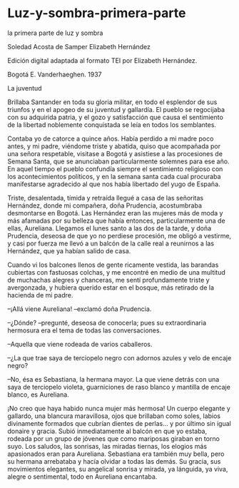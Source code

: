 # Luz-y-sombra-primera-parte
la primera parte de luz y sombra
<?xml version="1.0" encoding="UTF-8"?>
<?xml-model href="https://vault.tei-c.org/P5/current/xml/tei/custom/schema/relaxng/tei_simplePrint.rng" type="application/xml" schematypens="http://relaxng.org/ns/structure/1.0"?>
<TEI xmlns="http://www.tei-c.org/ns/1.0">
  <teiHeader>
    <fileDesc>
      <titleStmt>
        <title>Luz y sombra (fragmento 81–83)</title>
        <author>Soledad Acosta de Samper</author>
        <editor>Elizabeth Hernández</editor>
      </titleStmt>
      <publicationStmt>
        <p>Edición digital adaptada al formato TEI por Elizabeth Hernández.</p>
      </publicationStmt>
      <sourceDesc>
        <bibl>
          <pubPlace>Bogotá</pubPlace>
          <publisher>E. Vanderhaeghen.</publisher>
          <date>1937</date>
        </bibl>
      </sourceDesc>
    </fileDesc>
  </teiHeader>
  <text>
    <body>
      <div>
        <p>La juventud</p>
        <p>Brillaba Santander en toda su gloria militar, en todo el esplendor de sus triunfos y en el apogeo de su juventud y gallardía. El pueblo se regocijaba con su adquirida patria, y el gozo y satisfacción que causa el sentimiento de la libertad noblemente conquistada se leía en todos los semblantes.</p>
        <p>Contaba yo de catorce a quince años. Había perdido a mi madre poco antes, y mi padre, viéndome triste y abatida, quiso que acompañada por una señora respetable, visitase a Bogotá y asistiese a las procesiones de Semana Santa, que se anunciaban particularmente solemnes para ese año. En aquel tiempo el pueblo confundía siempre el sentimiento religioso con los acontecimientos políticos, y en la semana santa cada cual procuraba manifestarse agradecido al que nos había libertado del yugo de España.</p>
        <p>Triste, desalentada, tímida y retraída llegué a casa de las señoritas Hernández, donde mi compañera, doña Prudencia, acostumbraba desmontarse en Bogotá. Las Hernández eran las mujeres más de moda y más afamadas por su belleza que había entonces, particularmente una de ellas, Aureliana. Llegamos el lunes santo a las dos de la tarde, y doña Prudencia, deseosa de que yo no perdiese procesión, me obligó a vestirme, y casi por fuerza me llevó a un balcón de la calle real a reunirnos a las Hernández, que ya habían salido de casa.</p>
        <p>Cuando vi los balcones llenos de gente ricamente vestida, las barandas cubiertas con fastuosas colchas, y me encontré en medio de una multitud de muchachas alegres y chanceras, me sentí profundamente triste y avergonzada, y hubiera querido estar en el bosque, más retirado de la hacienda de mi padre.</p>
        <p>–¡Allá viene Aureliana! –exclamó doña Prudencia.</p>
        <p>–¿Dónde? –pregunté, deseosa de conocerla; pues su extraordinaria hermosura era el tema de todas las conversaciones.</p>
        <p>–Aquella que viene rodeada de varios caballeros.</p>
        <p>–¿La que trae saya de terciopelo negro con adornos azules y velo de encaje negro?</p>
        <p>–No, ésa es Sebastiana, la hermana mayor. La que viene detrás con una saya de terciopelo violeta, guarniciones de raso blanco y mantilla de encaje blanco, es Aureliana.</p>
        <p>¡No creo que haya habido nunca mujer más hermosa! Un cuerpo elegante y gallardo, una blancura maravillosa, ojos que brillaban como soles, labios divinamente formados que cubrían dientes de perlas... y por último sin igual donaire y gracia. Subió inmediatamente al balcón en que yo estaba, rodeada por un grupo de jóvenes que como mariposas giraban en torno suyo. Los saludos, las sonrisas, las miradas tiernas, los elogios más apasionados eran para Aureliana. Sebastiana era también muy bella, pero su hermana arrebataba y hacía olvidar a todas las demás. Su gracia, sus movimientos elegantes, su angelical sonrisa y mirada, ya lánguida, ya viva, alegre o sentimental, todo en Aureliana encantaba.</p>
      </div>
    </body>
  </text>
</TEI>
